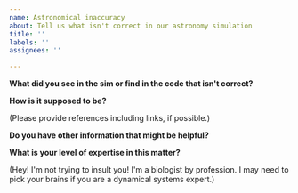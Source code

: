 ```yaml
---
name: Astronomical inaccuracy
about: Tell us what isn't correct in our astronomy simulation
title: ''
labels: ''
assignees: ''

---
```


**What did you see in the sim or find in the code that isn't correct?**



**How is it supposed to be?**

(Please provide references including links, if possible.)

**Do you have other information that might be helpful?**



**What is your level of expertise in this matter?**

(Hey! I'm not trying to insult you! I'm a biologist by profession. I may need to pick your brains if you are a dynamical systems expert.)
